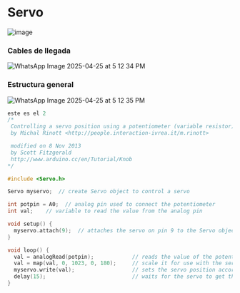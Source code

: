 # Servo

![image](https://github.com/user-attachments/assets/43437e21-a99c-4826-a6b7-138c996b1e10)

### Cables de llegada
![WhatsApp Image 2025-04-25 at 5 12 34 PM](https://github.com/user-attachments/assets/552ed50f-7c63-4d83-9145-e2e000414e90)

### Estructura general
![WhatsApp Image 2025-04-25 at 5 12 35 PM](https://github.com/user-attachments/assets/344008ec-ce98-41d2-95ed-b73ebab8cb83)

```cpp
este es el 2
/*
 Controlling a servo position using a potentiometer (variable resistor)
 by Michal Rinott <http://people.interaction-ivrea.it/m.rinott>

 modified on 8 Nov 2013
 by Scott Fitzgerald
 http://www.arduino.cc/en/Tutorial/Knob
*/

#include <Servo.h>

Servo myservo;  // create Servo object to control a servo

int potpin = A0;  // analog pin used to connect the potentiometer
int val;    // variable to read the value from the analog pin

void setup() {
  myservo.attach(9);  // attaches the servo on pin 9 to the Servo object
}

void loop() {
  val = analogRead(potpin);            // reads the value of the potentiometer (value between 0 and 1023)
  val = map(val, 0, 1023, 0, 180);     // scale it for use with the servo (value between 0 and 180)
  myservo.write(val);                  // sets the servo position according to the scaled value
  delay(15);                           // waits for the servo to get there
}
```
